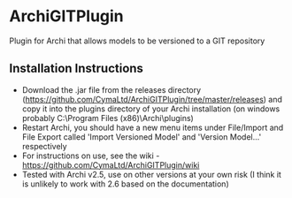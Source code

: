 ArchiGITPlugin
==============

Plugin for Archi that allows models to be versioned to a GIT repository

Installation Instructions
-------------------------
- Download the .jar file from the releases directory (https://github.com/CymaLtd/ArchiGITPlugin/tree/master/releases) and copy it into the plugins directory of your Archi installation (on windows probably C:\Program Files (x86)\Archi\plugins)
- Restart Archi, you should have a new menu items under File/Import and File Export called 'Import Versioned Model' and 'Version Model...' respectively
- For instructions on use, see the wiki - https://github.com/CymaLtd/ArchiGITPlugin/wiki
- Tested with Archi v2.5, use on other versions at your own risk (I think it is unlikely to work with 2.6 based on the documentation)
